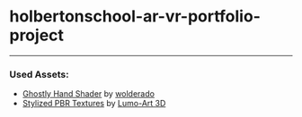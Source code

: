 # holbertonschool-ar-vr-portfolio-project
 
---

### Used Assets:
- [Ghostly Hand Shader](https://assetstore.unity.com/packages/vfx/shaders/ghostly-hand-shader-free-vr-212412) by [wolderado](https://twitter.com/Wolderado)
- [Stylized PBR Textures](https://assetstore.unity.com/packages/2d/textures-materials/free-stylized-pbr-textures-pack-111778) by [Lumo-Art 3D](https://twitter.com/LumoArt3D)
